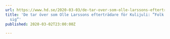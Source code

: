 ```yaml
---
url: https://www.hd.se/2020-03-03/de-tar-over-som-olle-larssons-eftertradare-for-kulijuli-folk
title: 'De tar över som Olle Larssons efterträdare för Kulijuli: ”Folk ska känna igen
  sig”'
published: 2020-03-02T23:00:00Z

---
```

